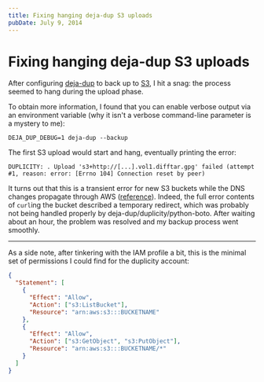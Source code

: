 ```yaml
---
title: Fixing hanging deja-dup S3 uploads
pubDate: July 9, 2014
---
```


# Fixing hanging deja-dup S3 uploads

After configuring [deja-dup](https://launchpad.net/deja-dup) to back up to [S3](http://aws.amazon.com/s3/), I hit a snag: the process seemed to hang during the upload phase.

To obtain more information, I found that you can enable verbose output via an environment variable (why it isn't a verbose command-line parameter is a mystery to me):

    DEJA_DUP_DEBUG=1 deja-dup --backup

The first S3 upload would start and hang, eventually printing the error:

    DUPLICITY: . Upload 's3+http://[...].vol1.difftar.gpg' failed (attempt #1, reason: error: [Errno 104] Connection reset by peer)

It turns out that this is a transient error for new S3 buckets while the DNS changes propagate through AWS ([reference](https://code.google.com/p/s3ql/issues/detail?id=363#c13)). Indeed, the full error contents of `curl`ing the bucket described a temporary redirect, which was probably not being handled properly by deja-dup/duplicity/python-boto. After waiting about an hour, the problem was resolved and my backup process went smoothly.

---

As a side note, after tinkering with the IAM profile a bit, this is the minimal set of permissions I could find for the duplicity account:

```json
{
  "Statement": [
    {
      "Effect": "Allow",
      "Action": ["s3:ListBucket"],
      "Resource": "arn:aws:s3:::BUCKETNAME"
    },
    {
      "Effect": "Allow",
      "Action": ["s3:GetObject", "s3:PutObject"],
      "Resource": "arn:aws:s3:::BUCKETNAME/*"
    }
  ]
}
```
